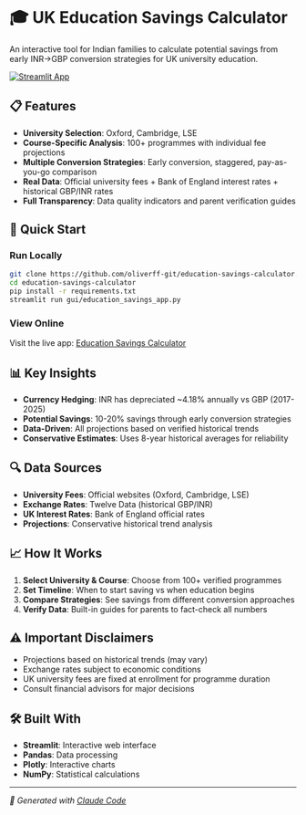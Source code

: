 # 🎓 UK Education Savings Calculator

An interactive tool for Indian families to calculate potential savings from early INR→GBP conversion strategies for UK university education.

[![Streamlit App](https://static.streamlit.io/badges/streamlit_badge_black_white.svg)](https://your-app-url.streamlit.app)

## 📋 Features

- **University Selection**: Oxford, Cambridge, LSE
- **Course-Specific Analysis**: 100+ programmes with individual fee projections
- **Multiple Conversion Strategies**: Early conversion, staggered, pay-as-you-go comparison
- **Real Data**: Official university fees + Bank of England interest rates + historical GBP/INR rates
- **Full Transparency**: Data quality indicators and parent verification guides

## 🚀 Quick Start   

### Run Locally
```bash
git clone https://github.com/oliverff-git/education-savings-calculator.git
cd education-savings-calculator
pip install -r requirements.txt
streamlit run gui/education_savings_app.py
```

### View Online
Visit the live app: [Education Savings Calculator](https://your-app-url.streamlit.app)

## 📊 Key Insights

- **Currency Hedging**: INR has depreciated ~4.18% annually vs GBP (2017-2025)
- **Potential Savings**: 10-20% savings through early conversion strategies
- **Data-Driven**: All projections based on verified historical trends
- **Conservative Estimates**: Uses 8-year historical averages for reliability

## 🔍 Data Sources

- **University Fees**: Official websites (Oxford, Cambridge, LSE)
- **Exchange Rates**: Twelve Data (historical GBP/INR)
- **UK Interest Rates**: Bank of England official rates
- **Projections**: Conservative historical trend analysis

## 📈 How It Works

1. **Select University & Course**: Choose from 100+ verified programmes
2. **Set Timeline**: When to start saving vs when education begins
3. **Compare Strategies**: See savings from different conversion approaches
4. **Verify Data**: Built-in guides for parents to fact-check all numbers

## ⚠️ Important Disclaimers

- Projections based on historical trends (may vary)
- Exchange rates subject to economic conditions
- UK university fees are fixed at enrollment for programme duration
- Consult financial advisors for major decisions

## 🛠️ Built With

- **Streamlit**: Interactive web interface
- **Pandas**: Data processing
- **Plotly**: Interactive charts
- **NumPy**: Statistical calculations

---

*🤖 Generated with [Claude Code](https://claude.ai/code)*
